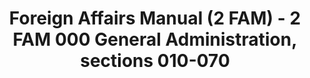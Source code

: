 ---
layout: wrapper_text
category: datasets

# Basic
identifier: "100,706"
title: "Foreign Affairs Manual (2 FAM) - 2 FAM 000 General Administration, sections 010-070"
describedBy: "http://www.state.gov/m/a/dir/regs/fam/02fam/000/index.htm"
description: "The Foreign Service Act of 1980 mandated a comprehensive revision to the operation of the Department of State and the personnel assigned to the US Foreign Service. As the statutory authority, the Foreign Affairs Manual (FAM), details the Department of State's regulations and policies on its structure and operations. Currently, there are over 25,000 pages of policies and procedures published in 16 volumes of the FAM and 38 corresponding sections of the Foreign Affairs Handbook (FAH). Changes to the Department's organizational structure or the way it conducts U.S. Government business will usually trigger the need to update the FAM or FAHs. 2 FAM 000 contains documentation of the following administrative components: - 010 Areas of Responsibility for the Conduct of Foreign Relations - 020 Management Controls - 060 Foreign Disaster Emergency Relief - 070 Dissent Channel"
programCode:
  - "014:003"
bureauCode:
  - "014:00"

# Dates
modified: "2010-05-21"

# POC
poc:
  type: "vcard:Contact"
  fn: "Kottmyer, Alice"
  hasEmail: "mailto:KottmyerAM@state.gov"

# Publisher
publisher:
  type: "org:Organization"
  name: "U.S. Department of State"

# Spatiotemporal
spatial: "World"
temporal: "1980-01-01T00:00:01Z/2011-12-31T23:59:59Z"

# Distribution
distribution:
  - type: "dcat:Distribution"
    downloadURL: "http://www.state.gov/m/a/dir/regs/fam/02fam/000/index.htm"
    mediaType: "text/html"
  - type: "dcat:Distribution"
    accessURL: "http://www.state.gov/m/a/dir/regs/fam/02fam/000/index.htm"
    format: "html"

# Keywords
keyword:
  - "-"
---
